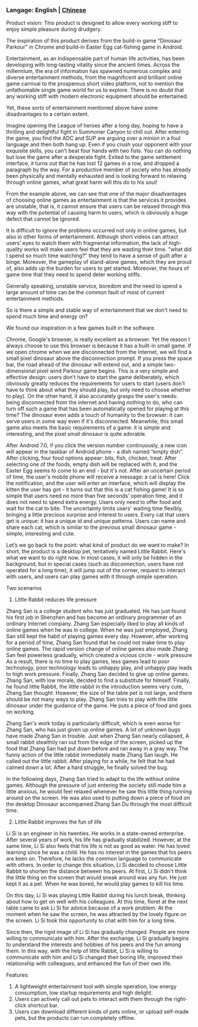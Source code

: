 ### Langage: English | [Chinese](/README_zh.md)

Product vision:
This product is designed to allow every working stiff to enjoy simple pleasure during drudgery. 

The inspiration of this product derives from the build-in game “Dinosaur Parkour” in Chrome and build-in Easter Egg cat-fishing game in Android. 

Entertainment, as an indispensable part of human life activities, has been developing with long-lasting vitality since the ancient times. Across the millennium, the era of information has spawned numerous complex and diverse entertainment methods, from the magnificent and brilliant online game carnival to the prosperous short video platform, not to mention the unfathomable single game world for us to explore. There is no doubt that any working stiff with modern electronic equipment should be entertained. 

Yet, these sorts of entertainment mentioned above have some disadvantages to a certain extent. 

Imagine opening the League of heroes after a long day, hoping to have a thrilling and delightful fight in Summoner Canyon to chill out. After entering the game, you find the ADC and SUP are arguing over a minion in a foul language and then both hang up. Even if you crush your opponent with your exquisite skills, you can't beat four hands with two fists. You can do nothing but lose the game after a desperate fight. Exited to the game settlement interface, it turns out that he has lost 12 games in a row, and dropped a paragraph by the way. For a productive member of society who has already been physically and mentally exhausted and is looking forward to relaxing through online games, what great harm will this do to his soul!

From the example above, we can see that one of the major disadvantages of choosing online games as entertainment is that the services it provides are unstable, that is, it cannot ensure that users can be relaxed through this way with the potential of causing harm to users, which is obviously a huge defect that cannot be ignored.

It is difficult to ignore the problems occurred not only in online games, but also in other forms of entertainment. Although short videos can attract users’ eyes to watch them with fragmental information, the lack of high-quality works will make users feel that they are wasting their time. "what did I spend so much time watching?" they tend to have a sense of guilt after a binge. Moreover, the gameplay of stand-alone games, which they are proud of, also adds up the burden for users to get started. Moreover, the hours of game time that they need to spend deter working stiffs.

Generally speaking, unstable service, boredom and the need to spend a large amount of time can be the common fault of most of current entertainment methods.

So is there a simple and stable way of entertainment that we don't need to spend much time and energy on?

We found our inspiration in a few games built in the software. 

Chrome, Google's browser, is really excellent as a browser. Yet the reason I always choose to use this browser is because it has a built-in small game. If we open chrome when we are disconnected from the Internet, we will find a small pixel dinosaur above the disconnection prompt. If you press the space bar, the road ahead of the dinosaur will extend out, and a simple two-dimensional pixel wind Parkour game begins. This is a very simple and effective design: users don't have to start the game deliberately, which obviously greatly reduces the requirements for users to start (users don't have to think about what they should play, but only need to choose whether to play). On the other hand, it also accurately grasps the user's needs: being disconnected from the internet and having nothing to do, who can turn off such a game that has been automatically opened for playing at this time? The dinosaur even adds a touch of humanity to the browser: it can serve users in some way even if it's disconnected. Meanwhile, this small game also meets the basic requirements of a game: it is simple and interesting, and the pixel small dinosaur is quite adorable.

After Android 7.0, if you click the version number continuously, a new icon will appear in the taskbar of Android phone - a dish named “empty dish”. After clicking, four food options appear: bits, fish, chicken, treat. After selecting one of the foods, empty dish will be replaced with it, and the Easter Egg seems to come to an end - but it's not. After an uncertain period of time, the user's mobile phone will receive a message: a cat is here! Click the notification, and the user will enter an interface, which will display the kitten the user has got - it turns out that this is a cat fishing game! It is so simple that users need no more than five seconds’ operation time, and it does not need to spend extra energy. Users only need to offer food and wait for the cat to bite. The uncertainty limits users' waiting time flexibly, bringing a little precious surprise and interest to users. Every cat that users get is unique: it has a unique id and unique patterns. Users can name and share each cat, which is similar to the previous small dinosaur game - simple, interesting and cute.

Let’s we go back to the point: what kind of product do we want to make?
In short, the product is a desktop pet, tentatively named Little Rabbit. Here's what we want to do right now. 
In most cases, it will only be hidden in the background, but in special cases (such as disconnection, users have not operated for a long time), it will jump out of the corner, request to interact with users, and users can play games with it through simple operation. 



Two scenarios
1. Little Rabbit reduces life pressure

Zhang San is a college student who has just graduated. He has just found his first job in Shenzhen and has become an ordinary programmer of an ordinary Internet company. Zhang San especially liked to play all kinds of online games when he was in college. When he was just employed, Zhang San still kept the habit of playing games every day. However, after working for a period of time, Zhang San found that he could not make time to play online games. The rapid version change of online games also made Zhang San feel powerless gradually, which created a vicious circle - work pressure As a result, there is no time to play games, less games lead to poor technology, poor technology leads to unhappy play, and unhappy play leads to high work pressure. Finally, Zhang San decided to give up online games. Zhang San, with low morale, decided to find a substitute for himself. Finally, he found little Rabbit, the little rabbit in the introduction seems very cute, Zhang San thought. However, the size of the table pet is not large, and there should be not many ways to play. Zhang San tries to play with the little dinosaur under the guidance of the game. He puts a piece of food and goes on working.

Zhang San's work today is particularly difficult, which is even worse for Zhang San, who has just given up online games. A lot of unknown bugs have made Zhang San in trouble. Just when Zhang San nearly collapsed, A small rabbit stealthily ran out from the edge of the screen, picked up the food that Zhang San had put down before and ran away in a gray way. The funny action of the little rabbit immediately made Zhang San laugh. He called out the little rabbit. After playing for a while, he felt that he had calmed down a lot. After a hard struggle, he finally solved the bug.

In the following days, Zhang San tried to adapt to the life without online games. Although the pressure of just entering the society still made him a little anxious, he would feel relaxed whenever he saw this little thing running around on the screen. He was also used to putting down a piece of food on the desktop Dinosaur accompanied Zhang San Du through the most difficult time.


2. Little Rabbit improves the fun of life

Li Si is an engineer in his twenties. He works in a state-owned enterprise. After several years of work, his life has gradually stabilized. However, at the same time, Li Si also feels that his life is not as good as water. He has loved learning since he was a child. He has no interest in the games that his peers are keen on. Therefore, he lacks the common language to communicate with others. In order to change this situation, Li Si decided to choose Little Rabbit to shorten the distance between his peers. At first, Li Si didn't think the little thing on the screen that would sneak around was any fun. He just kept it as a pet. When he was bored, he would play games to kill his time.

On this day, Li Si was playing Little Rabbit during his lunch break, thinking about how to get on well with his colleagues. At this time, floret at the next table came to ask Li Si for advice because of a work problem. At the moment when he saw the screen, he was attracted by the lovely figure on the screen. Li Si took this opportunity to chat with him for a long time.

Since then, the rigid image of Li Si has gradually changed. People are more willing to communicate with him. After the exchange, Li Si gradually begins to understand the interests and hobbies of his peers and the fun among them. In this way, with the help of little Rabbit, Li Si is willing to communicate with him and Li Si changed their boring life, improved their relationship with colleagues, and enhanced the fun of their own life.


Features:
1. A lightweight entertainment tool with simple operation, low energy consumption, low startup requirements and high delight.
2. Users can actively call out pets to interact with them through the right-click shortcut bar. 
3. Users can download different kinds of pets online, or upload self-made pets, but the products can run completely offline.
